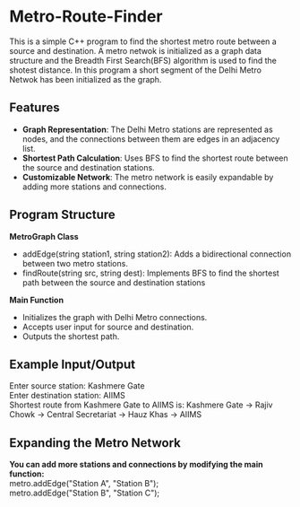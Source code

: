 
# Metro-Route-Finder

This is a simple C++ program to find the shortest metro route between a source and destination. A metro netwok is initialized as a graph data structure and the Breadth First Search(BFS) algorithm is used to find the shotest distance. In this program a short segment of the Delhi Metro Netwok has been initialized as the graph.




## Features
- **Graph Representation**: The Delhi Metro stations are represented as nodes, and the connections between them are edges in an adjacency list.
- **Shortest Path Calculation**: Uses BFS to find the shortest route between the source and destination stations.
- **Customizable Network**: The metro network is easily expandable by adding more stations and connections.
## Program Structure

**MetroGraph Class**
- addEdge(string station1, string station2): Adds a bidirectional connection between two metro stations.
- findRoute(string src, string dest): Implements BFS to find the shortest path between the source and destination stations

**Main Function**
- Initializes the graph with Delhi Metro connections.
- Accepts user input for source and destination.
- Outputs the shortest path.

## Example Input/Output
Enter source station: Kashmere Gate  
Enter destination station: AIIMS  
Shortest route from Kashmere Gate to AIIMS is:
Kashmere Gate -> Rajiv Chowk -> Central Secretariat -> Hauz Khas -> AIIMS


## Expanding the Metro Network  
**You can add more stations and connections by modifying the main function:**    
metro.addEdge("Station A", "Station B");  
metro.addEdge("Station B", "Station C");  
